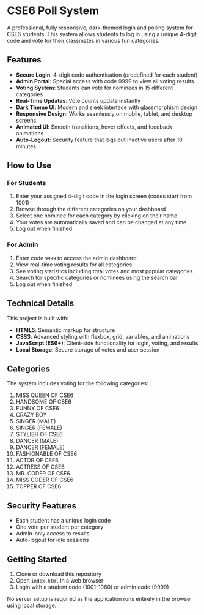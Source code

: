 # CSE6 Poll System

A professional, fully responsive, dark-themed login and polling system for CSE6 students. This system allows students to log in using a unique 4-digit code and vote for their classmates in various fun categories.

## Features

- **Secure Login**: 4-digit code authentication (predefined for each student)
- **Admin Portal**: Special access with code 9999 to view all voting results
- **Voting System**: Students can vote for nominees in 15 different categories
- **Real-Time Updates**: Vote counts update instantly
- **Dark Theme UI**: Modern and sleek interface with glassmorphism design
- **Responsive Design**: Works seamlessly on mobile, tablet, and desktop screens
- **Animated UI**: Smooth transitions, hover effects, and feedback animations
- **Auto-Logout**: Security feature that logs out inactive users after 10 minutes

## How to Use

### For Students

1. Enter your assigned 4-digit code in the login screen (codes start from 1001)
2. Browse through the different categories on your dashboard
3. Select one nominee for each category by clicking on their name
4. Your votes are automatically saved and can be changed at any time
5. Log out when finished

### For Admin

1. Enter code `9999` to access the admin dashboard
2. View real-time voting results for all categories
3. See voting statistics including total votes and most popular categories
4. Search for specific categories or nominees using the search bar
5. Log out when finished

## Technical Details

This project is built with:

- **HTML5**: Semantic markup for structure
- **CSS3**: Advanced styling with flexbox, grid, variables, and animations
- **JavaScript (ES6+)**: Client-side functionality for login, voting, and results
- **Local Storage**: Secure storage of votes and user session

## Categories

The system includes voting for the following categories:

1. MISS QUEEN OF CSE6
2. HANDSOME OF CSE6
3. FUNNY OF CSE6
4. CRAZY BOY
5. SINGER (MALE)
6. SINGER (FEMALE)
7. STYLISH OF CSE6
8. DANCER (MALE)
9. DANCER (FEMALE)
10. FASHIONABLE OF CSE6
11. ACTOR OF CSE6
12. ACTRESS OF CSE6
13. MR. CODER OF CSE6
14. MISS CODER OF CSE6
15. TOPPER OF CSE6

## Security Features

- Each student has a unique login code
- One vote per student per category
- Admin-only access to results
- Auto-logout for idle sessions

## Getting Started

1. Clone or download this repository
2. Open `index.html` in a web browser
3. Login with a student code (1001-1060) or admin code (9999)

No server setup is required as the application runs entirely in the browser using local storage. 